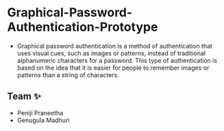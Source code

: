 
# Graphical-Password-Authentication-Prototype





- Graphical password authentication is a method of authentication that uses visual cues, such as images or patterns, instead of traditional alphanumeric characters for a password. This type of authentication is based on the idea that it is easier for people to remember images or patterns than a string of characters.




## Team ✨

- Peniji Praneetha
- Genugula Madhuri


